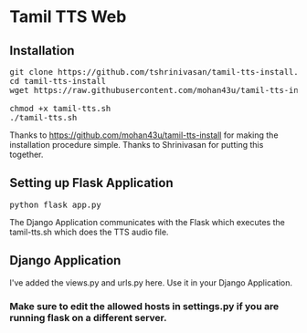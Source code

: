 # Tamil TTS Web

## Installation

<pre>
git clone https://github.com/tshrinivasan/tamil-tts-install.git
cd tamil-tts-install
wget https://raw.githubusercontent.com/mohan43u/tamil-tts-install/master/tamil-tts.sh

chmod +x tamil-tts.sh
./tamil-tts.sh
</pre>

Thanks to https://github.com/mohan43u/tamil-tts-install for making the installation procedure simple.
Thanks to Shrinivasan for putting this together.

## Setting up Flask Application

<pre>
python flask_app.py
</pre>

The Django Application communicates with the Flask which executes the tamil-tts.sh which does the TTS audio file.

## Django Application

I've added the views.py and urls.py here. Use it in your Django Application.

### Make sure to edit the allowed hosts in settings.py if you are running flask on a different server.
